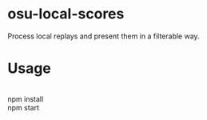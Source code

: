 # osu-local-scores
Process local replays and present them in a filterable way.

<h1>Usage</h1>
<br>npm install<br>
npm start
